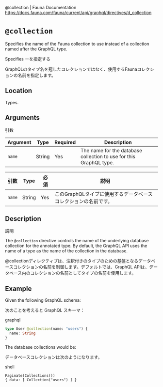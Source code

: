@collection | Fauna Documentation
https://docs.fauna.com/fauna/current/api/graphql/directives/d_collection

# `@collection`

Specifies the name of the Fauna collection to use instead of a collection named after the GraphQL type.

Specifies
ーを指定する

GraphQLのタイプ名を冠したコレクションではなく、使用するFaunaコレクションの名前を指定します。

## [](#location)Location

Types.

## [](#arguments)Arguments

引数

|Argument|Type|Required|Description|
|--|--|--|--|
|`name`|String|Yes|The name for the database collection to use for this GraphQL type.|

|引数|Type|必須|説明|
|--|--|--|--|
|`name`|String|Yes|このGraphQLタイプに使用するデータベースコレクションの名前です。|







## [](#description)Description

説明

The `@collection` directive controls the name of the underlying database collection for the annotated type. By default, the GraphQL API uses the name of a type as the name of the collection in the database.

@collectionディレクティブは、注釈付きのタイプのための基盤となるデータベースコレクションの名前を制御します。デフォルトでは、GraphQL APIは、データベース内のコレクションの名前としてタイプの名前を使用します。

## [](#example)Example

Given the following GraphQL schema:

次のことを考えると GraphQL スキーマ：

graphql

```graphql
type User @collection(name: "users") {
  name: String
}
```

The database collections would be:

データベースコレクションは次のようになります。

shell

```shell
Paginate(Collections())
{ data: [ Collection("users") ] }
```


